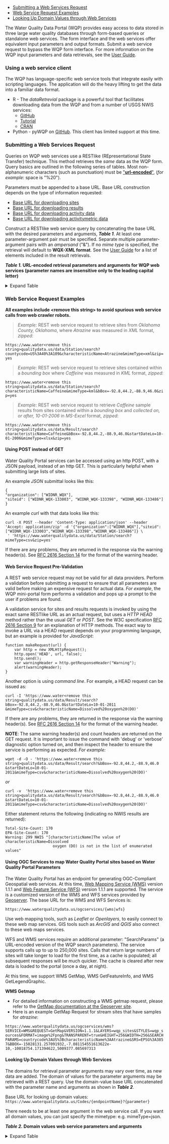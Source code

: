 * [Submitting a Web Services Request](/server/wqp/markdownTextFiles/webservices_documentation.md#submitting-a-web-services-request)
* [Web Service Request Examples](/server/wqp/markdownTextFiles/webservices_documentation.md#web-service-request-examples)
* [Looking Up Domain Values through Web Services](/server/wqp/markdownTextFiles/webservices_documentation.md#looking-up-domain-values-through-web-services)

The Water Quality Data Portal (WQP) provides easy access to data stored in three large water quality databases through form-based queries or standalone web services. The form interface and the web services offer equivalent input parameters and output formats. Submit a web service request to bypass the WQP form interface. For more information on the WQP input parameters and data retrievals, see the [User Guide](http://www.waterqualitydata.us/portal_userguide.jsp).  

### **Using a web service client**

The WQP has language-specific web service tools that integrate easily with scripting languages. The application will do the heavy lifting to get the data into a familiar data format.

* R - The *dataRetrevial* package is a powerful tool that facilitates downloading data from the WQP and from a number of USGS NWIS services: 
    * [GitHub](https://github.com/USGS-R/dataRetrieval)
    * [Tutorial](https://owi.usgs.gov/R/dataRetrieval.html)
    * [CRAN](https://cran.r-project.org/web/packages/dataRetrieval/index.html)
* Python - pyWQP on [GitHub](https://github.com/USGS-CIDA/pyWQP). This client has limited support at this time.

### **Submitting a Web Services Request**

Queries on WQP web services use a RESTlike (REpresentational State Transfer) technique. This method retrieves the *same* data as the WQP form. Query basics are outlined in the following series of tables. Most non-alphanumeric characters (such as punctuation) must be ["**url-encoded**"](https://www.tutorialspoint.com/html/html_url_encoding.htm), (*for example*: space is "%20").

Parameters must be appended to a base URL. Base URL construction depends on the type of information requested:

* [Base URL for downloading sites](https://www.waterqualitydata.us/data/Station/search?)
* [Base URL for downloading results](https://www.waterqualitydata.us/data/Result/search?)
* [Base URL for downloading activity data](https://www.waterqualitydata.us/data/Activity/search?)
* [Base URL for downloading activitymetric data](https://www.waterqualitydata.us/data/ActivityMetric/search?)

Construct a RESTlike web service query by concatenating the base URL with the desired parameters and arguments, ***Table 1***.  At least one parameter-argument pair must be specified. Separate multiple parameter-argument pairs with an *ampersand* ("&"). If no *mime type* is specified, the retrieval will default to **WQX-XML format**. See the [User Guide](http://www.waterqualitydata.us/portal_userguide.jsp) for a list of elements included in the result retrievals.

***Table 1.* URL-encoded retrieval parameters and arguments for WQP web services (parameter names are insensitive only to the leading capital letter)**
<details>
  <summary>Expand Table</summary>

|    REST parameter   |                                                                                                                                                                                                                    Argument                                                                                                                                                                                                                    |                                                                                                                                                                                                                      Discussion                                                                                                                                                                                                                     |
|:-------------------:|:----------------------------------------------------------------------------------------------------------------------------------------------------------------------------------------------------------------------------------------------------------------------------------------------------------------------------------------------------------------------------------------------------------------------------------------------:|:---------------------------------------------------------------------------------------------------------------------------------------------------------------------------------------------------------------------------------------------------------------------------------------------------------------------------------------------------------------------------------------------------------------------------------------------------:|
| bBox                | *Western-most longitude, Southern-most latitude, Eastern-most longitude, and Northern-most longitudeseparated by commas, expressed in decimal degrees, WGS84, and longitudes west of Greenwich are negative. (Example: bBox=-92.8,44.2,-88.9,46.0)*                                                                                                                                                                                              | These four arguments are used together to form a quadrant of the Earth's surface for locating data-collection stations. Many stations outside the continental US do not have latitude and longitude referenced to WGS84 and therefore cannot be found using these parameters. Other stations are not associated with latitude and longitude due to Homeland Security concerns.                                                                      |   |
| lat                 | *Latitude for radial search, expressed in decimal degrees, WGS84*                                                                                                                                                                                                                                                                                                                                                                                 | These three arguments are used together to form a circle on the Earth's surface for locating data-collection stations. Many stations outside the continental US do not have latitude and longitude referenced to WGS84 and therefore cannot be found using these parameters.                                                                                                                                                                        |   |
| long                | *Longitude for radial search, expressed in decimal degrees, WGS84*                                                                                                                                                                                                                                                                                                                                                                               |                                                                                                                                                                                                                                                                                                                                                                                                                                                     |   |
| within              | *Distance for radial search, expressed in decimal miles*                                                                                                                                                                                                                                                                                                                                                                                         |                                                                                                                                                                                                                                                                                                                                                                                                                                                     |   |
| countrycode         | *Two-character Federal Information Processing Standard (FIPS) country code ([allowable values](https://www.waterqualitydata.us/portal_userguide/#WQPUserGuide-Domain_Value)).*                                                                                                                                                                                                                                                                                                                            | FIPS country codes were established by the [National Institute of Standards, publication 10-4](https://nvlpubs.nist.gov/nistpubs/Legacy/FIPS/fipspub10-4.pdf).                                                                                                                                                                                                                                                                                                                                                        |   |
| statecode           | *Two-character Federal Information Processing Standard (FIPS) country code, followed by a URL-encoded colon ("%3A"), followed by a two-digit FIPS state code. ([allowable values](https://www.waterqualitydata.us/portal_userguide/#WQPUserGuide-Domain_Value)).*                                                                                                                                                                                                                                           | FIPS state codes were established by the [National Institute of Standards, publication 5-2](https://nvlpubs.nist.gov/nistpubs/Legacy/FIPS/fipspub5-2.pdf).                                                                                                                                                                                                                                                                                                                                                          |   |
| countycode          | *Two-character Federal Information Processing Standard (FIPS) country code, followed by a URL-encoded colon ("%3A"), followed by a two-digit FIPS state code, followed by a URL-encoded colon ("%3A"), followed by a three-digit FIPS county code. ([allowable values](https://www.waterqualitydata.us/portal_userguide/#WQPUserGuide-Domain_Value)).*                                                                                                                                                     | FIPS county codes were established by the [National Institute of Standards, publication 6-4](https://nvlpubs.nist.gov/nistpubs/Legacy/FIPS/fipspub6-4.pdf).                                                                                                                                                                                                                                                                                                                                                         |   |
| siteType            | *One or more case-sensitive site types, separated by semicolons ([allowable values](https://www.waterqualitydata.us/portal_userguide/#WQPUserGuide-Domain_Value)).*                                                                                                                                                                                                                                                                                                                                  | Restrict retrieval to stations with specified site type (location in the hydrologic cycle). The MonitoringLocationTypeName for individual records may provide more detailed information about the type of individual stations.                                                                                                                                                                                                                      |   |
| organization        | *For USGS organization IDs, append an upper-case postal-service state abbreviation to "USGS-" to identify the USGS office managing the data collection station records. However, a few US states are serviced by one USGS office ([allowable values](https://www.waterqualitydata.us/portal_userguide/#WQPUserGuide-Domain_Value)).* (**USGS-MA** = Massachusetts and Rhode Island, **USGS-MD** = Maryland, Delaware, and the District of Columbia, **USGS-PR** = Caribbean Islands, **USGS-HI** = Pacific Islands). | USGS offices sometimes provide data for stations outside the political boundaries associated with the office's organization code. Use the statecode or countycode arguments to search for stations located within those political boundaries.                                                                                                                                                                                                       |   |
| siteid              | *Concatenate an agency code, a hyphen ("-"), and a site-identification number.*                                                                                                                                                                                                                                                                                                                                                                  | Each data collection station is assigned a unique site-identification number. Other agencies often use different site identification numbers for the same stations.                                                                                                                                                                                                                                                                                 |   |
| huc                 | *One or more eight-digit hydrologic units, delimited by semicolons.*                                                                                                                                                                                                                                                                                                                                                                             | Hydrologic unit codes identify surface watersheds. The [lists and maps of hydrologic units](http://water.usgs.gov/GIS/huc.html) are available from USGS.                                                                                                                                                                                                                                                                                                                                  |   |
| sampleMedia         | *One or more case-sensitive sample media, separated by semicolons ([allowable values](https://www.waterqualitydata.us/portal_userguide/#WQPUserGuide-Domain_Value)).*                                                                                                                                                                                                                                                                                                                              | Sample media are broad general classes, and may be subdivided in the retrieved data. Examine the data elements ActivityMediaName, ActivityMediaSubdivisionName, and ResultSampleFractionText for more detailed information.                                                                                                                                                                                                                         |   |
| characteristicType  | *One or more case-sensitive characteristic types (groupings) separated by semicolons ([allowable values](https://www.waterqualitydata.us/portal_userguide/#WQPUserGuide-Domain_Value)).*                                                                                                                                                                                                                                                                                                   | These groups will be expanded as part of the ongoing collaboration between USGS and USEPA.                                                                                                                                                                                                                                                                                                                                                          |   |
| characteristicName  | *One or more case-sensitive characteristic names, separated by semicolons ([allowable values](https://www.waterqualitydata.us/portal_userguide/#WQPUserGuide-Domain_Value)).*                                                                                                                                                                                                                                                                                                              | Characteristic names identify different types of environmental measurements. The names are derived from the USEPA [Substance Registry System](http://iaspub.epa.gov/sor_internet/registry/substreg/home/overview/home.do) (SRS). USGS uses parameter codes for the same purpose and has [associated most parameters](http://www.waterqualitydata.us/public_srsnames.jsp) to SRS names.                                                                                                                                                                                                  |   |
| pCode               | *One or more five-digit USGS parameter codes, separated by semicolons.*                                                                                                                                                                                                                                                                                                                                                                          |                                                                                                                                                                                                                                                                                                                                                                                                                                                     |   |
| activityId          | *One or more case-sensitive activity IDs, separated by semicolons.*                                                                                                                                                                                                                                                                                                                                                                              | Designator that uniquely identifies an activity within an organization.                                                                                                                                                                                                                                                                                                                                                                             |   |
| startDateLo         | *Date of earliest desired data-collection activity, expressed as MM-DD-YYYY*                                                                                                                                                                                                                                                                                                                                                                     | These two parameters, used together or individually, restrict the retrieval to data-collection activities within a range of dates.                                                                                                                                                                                                                                                                                                                  |   |
| startDateHi         | *Date of last desired data-collection activity, expressed as MM-DD-YYYY*                                                                                                                                                                                                                                                                                                                                                                         |                                                                                                                                                                                                                                                                                                                                                                                                                                                     |   |
| mimeType            | *xml*                                                                                                                                                                                                                                                                                                                                                                                                                                            | Output format is XML compatible with WQX-Outbound schema. This is the default format, and if a mimeType is not specified, the data will be in XML format.                                                                                                                                                                                                                                                                                            |   |
|                     | *xlsx*                                                                                                                                                                                                                                                                                                                                                                                                                                           | Output format is xlsx compatible with MS-Excel 2007 and greater.                                                                                                                                                                                                                                                                                                                                                                                     |   |
|                     | *csv*                                                                                                                                                                                                                                                                                                                                                                                                                                            | Output format is comma-separated columns.                                                                                                                                                                                                                                                                                                                                                                                                            |   |
|                     | *tsv\|tab*                                                                                                                                                                                                                                                                                                                                                                                                                                       | Output format is tab-separated columns.                                                                                                                                                                                                                                                                                                                                                                                                              |   |
|                     | *geojson*                                                                                                                                                                                                                                                                                                                                                                                                                                        | Output format is GeoJSON (JavaScript Object Notation).                                                                                                                                                                                                                                                                                                                                                                                                                           |   |
|                     | *kml*                                                                                                                                                                                                                                                                                                                                                                                                                                            | Output format is KML compatible with Google Earth. This option is not available for the results service.                                                                                                                                                                                                                                                                                                                                            |   |
|                     | *kmz*                                                                                                                                                                                                                                                                                                                                                                                                                                            | Output format is kmz, a compressed form of kml compatible with Google Earth. This option is not available for the results service.                                                                                                                                                                                                                                                                                                                  |   |
| Zip                 | *yes*                                                                                                                                                                                                                                                                                                                                                                                                                                            | Include the parameter to stream compressed data. Compression often greatly increases throughput, thus expediting the request. Kml files will be returned in the kml-specific zip format, .kmz.                                                                                                                                                                                                                                                      |   |
| providers           | *EPA\|NWIS\|STEWARDS ([allowable values](https://www.waterqualitydata.us/portal_userguide/#WQPUserGuide-Domain_Value)).*                                                                                                                                                                                                                                                                                                                                                                           | By default, requests are submitted to all the data providers. However, a particular provider may be specified using this parameter.                                                                                                                                                                                                                                                                                                                 |   |
| sorted              | *yes\|no*                                                                                                                                                                                                                                                                                                                                                                                                                                        | By default, tabular data are sorted by organization, monitoringLocationID, and (for results) activityID. However, sorting increases response time significantly, sometimes by orders of magnitude. If you are doing your own sorting after download, set sorted=no. For large downloads (over 5 million rows) sorting is disabled by default to ensure reasonable response times. XML requests are always sorted to accommodate the WQX data schema. |   |
| dataProfile         | *biological*                                                                                                                                                                                                                                                                                                                                                                                                                                     | Only affects results endpoint at this time. The biological dataProfile returns an extended set of columns that further describe biological data.                                                                                                                                                                                                                                                                                                     |   |
| **DEPRECATED COMMANDS** |                                                                                                                                                                                                                                                                                                                                                                                                                                                |                                                                                                                                                                                                                                                                                                                                                                                                                                                     |   |
| command.avoid       | *EPA\|NWIS*                                                                                                                                                                                                                                                                                                                                                                                                                                   | Deprecated! By default, requests are submitted to all the data providers. This deprecated command is replaced by "providers". To support legacy applications, command.avoid=NWIS maps to providers=EPA, and command.avoid=EPA maps to providers=NWIS.                                                                                                                                                                                          |   |
| mimeType            | *xls*                                                                                                                                                                                                                                                                                                                                                                                                                                            | Deprecated in favor of xlsx. The xls format had a limit of 63,000 rows, not practical for most wqp downloads.                                                                                                                                                                                                                                                                                                                                       |   |

</details>

### **Web Service Request Examples**

**All examples include \<remove this string> to avoid spurious web service calls from web crawler robots.**

>*Example:* REST web service request to retrieve sites from *Oklahoma County, Oklahoma*, where *Atrazine* was measured in *XML* format, *zipped*:

`https://www.water<remove this string>qualitydata.us/data/Station/search?countycode=US%3A40%3A109&characteristicName=Atrazine&mimeType=xml&zip=yes`

>*Example:* REST web service request to retrieve sites contained within a *bounding box* where *Caffeine* was measured in *KML* format, *zipped*:

`https://www.water<remove this string>qualitydata.us/data/Station/search?characteristicName=Caffeine&mimeType=kml&bBox=-92.8,44.2,-88.9,46.0&zip=yes` 

>*Example:* REST web service request to retrieve *Caffeine* sample results from sites contained within a *bounding box* and *collected on, or after, 10-01-2006* in *MS-Excel* format, *zipped*:

`https://www.water<remove this string>qualitydata.us/data/Result/search?characteristicName=Caffeine&bBox=-92.8,44.2,-88.9,46.0&startDateLo=10-01-2006&mimeType=xlsx&zip=yes` 

#### **Using POST instead of GET**

Water Quality Portal services can be accessed using an http POST, with a JSON payload, instead of an http GET. This is particularly helpful when submitting large lists of sites.

An example *JSON* submittal looks like this:

```
{
"organization": ["WIDNR_WQX"],
"siteid": ["WIDNR_WQX-133003", "WIDNR_WQX-133398", "WIDNR_WQX-133486"]
}
```

An example *curl* with that data looks like this:

```
curl -X POST --header 'Content-Type: application/json' --header 'Accept: application/zip' -d '{"organization":["WIDNR_WQX"],"siteid":["WIDNR_WQX-133003","WIDNR_WQX-133398","WIDNR_WQX-133486"]} \ 
 ' 'https://www.waterqualitydata.us/data/Station/search?mimeType=csv&zip=yes'
 ```

If there are any problems, they are returned in the response via the warning header(s). See [RFC 2616 Section 14](http://www.w3.org/Protocols/rfc2616/rfc2616-sec14.html#sec14.46) for the format of the warning header. 

#### **Web Service Request Pre-Validation**

A REST web service request may not be valid for all data providers. Perform a validation before submitting a request to ensure that all parameters are valid before making an expensive request for actual data. *For example*, the WQP mini-portal form performs a validation and pops up a prompt to the user if problems are found.

A validation service for sites and results requests is invoked by using the exact same RESTlike URL as an actual request, but uses a *HTTP HEAD* method rather than the usual *GET* or *POST*. See the W3C specification [RFC 2616 Section 9](http://www.w3.org/Protocols/rfc2616/rfc2616-sec9.html) for an explanation of HTTP methods. The exact way to invoke a URL via a HEAD request depends on your programming language, but an example is provided for *JavaScript*:

```
function makeRequest(url) {
  	var http = new XMLHttpRequest();
  	http.open('HEAD', url, false);
  	http.send();
  	var warningHeader = http.getResponseHeader("Warning");
  	alert(warningHeader);
}
```

Another option is using *command line*. For example, a HEAD request can be issued as:

```
curl -I 'https://www.water<remove this string>qualitydata.us/data/Result/search?bBox=-92.8,44.2,-88.9,46.0&startDateLo=10-01-2011 &mimeType=csv&characteristicName=Dissolved%20oxygen%20(DO)' 
```

If there are any problems, they are returned in the response via the warning header(s). See [RFC 2616 Section 14](http://www.w3.org/Protocols/rfc2616/rfc2616-sec14.html#sec14.46) for the format of the warning header. 

**NOTE**: The same warning header(s) and count headers are returned on the GET request. It is important to issue the command with 'debug' or 'verbose' diagnostic option turned on, and then inspect the header to ensure the service is performing as expected. *For example:*

```
wget -d -O - 'https://www.water<remove this string>qualitydata.us/data/Result/search?&bBox=-92.8,44.2,-88.9,46.0 &startDateLo=10-01-2011&mimeType=csv&characteristicName=Dissolved%20oxygen%20(DO)'
```

*or*

```
curl -v  'https://www.water<remove this string>qualitydata.us/data/Result/search?&bBox=-92.8,44.2,-88.9,46.0 &startDateLo=10-01-2011&mimeType=csv&characteristicName=Dissolved%20oxygen%20(DO)'
```

Either statement returns the following (indicating no NWIS results are returned):

```
Total-Site-Count: 170
EPA-Site-Count: 170
Warning: 299 NWIS "[characteristicName]The value of characteristicName=Dissolved 
                     oxygen (DO) is not in the list of enumerated values"
```

#### **Using OGC Services to map Water Quality Portal sites based on Water Quality Portal Parameters**

The Water Quality Portal has an endpoint for generating OGC-Compliant Geospatial web services. At this time, [Web Mapping Service (WMS)](http://docs.geoserver.org/stable/en/user/services/wms/reference.html) version 1.1.1 and [Web Feature Service (WFS)](http://docs.geoserver.org/stable/en/user/services/wfs/reference.html) version 1.1.1 are supported. The service is a customized version of the WMS and WFS services provided by [Geoserver](http://www.geoserver.org/). The base URL for the WMS and WFS Services is: 

`https://www.waterqualitydata.us/ogcservices/{wms|wfs}`

Use web mapping tools, such as *Leaflet* or *Openlayers*, to easily connect to these web map services. GIS tools such as *ArcGIS* and *QGIS* also connect to these web maps services.

WFS and WMS services require an additional parameter: "SearchParams" (a URL-encoded version of the WQP search parameters). The service supports calls up to up to 250,000 sites. Calls that return large numbers of sites will take longer to load for the first time, as a cache is populated; all subsequent responses will be much quicker. The cache is cleared after new data is loaded to the portal (once a day, at night).

At this time, we support WMS GetMap, WMS GetFeatureInfo, and WMS GetLegendGraphic.

**WMS Getmap** 
* For detailed information on constructing a WMS getmap request, please refer to the [GetMap documentation at the Geoserver site](http://docs.geoserver.org/stable/en/user/services/wms/reference.html#getmap).  
* Here is an example GetMap Request for stream sites that have samples for *atrazine*:

`https://www.waterqualitydata.us/ogcservices/wms?SERVICE=WMS&REQUEST=GetMap&VERSION=1.1.1&LAYERS=wqp_sites&STYLES=wqp_sources&FORMAT=image%2Fpng&TRANSPARENT=true&HEIGHT=256&WIDTH=256&SEARCHPARAMS=countrycode%3AUS%3BcharacteristicName%3AAtrazine&SRS=EPSG%3A3857&BBOX=-15028131.257091932,-7.081154551613622e-10,-10018754.171394622,5009377.085697313`

#### **Looking Up Domain Values through Web Services**

The domains for retrieval parameter arguments may vary over time, as new data are added. The domain of values for the parameter arguments may be retrieved with a REST query. Use the domain-value base URL concatenated with the parameter name and arguments as shown in ***Table 2***.

Base URL for looking up domain values: `https://www.waterqualitydata.us/Codes/{endpointName}?{parameter}`

There needs to be at least one argument in the web service call. If you want all domain values, you can just specify the mimetype: e.g. mimeType=json.

***Table 2.* Domain values web service parameters and arguments**
<details>
  <summary>Expand Table</summary>

|                                 {endpointName}                                | REST parameter |                    Argument                   |                                                                       Discussion                                                                       |                                               Example                                               |
|:-----------------------------------------------------------------------------:|:--------------:|:---------------------------------------------:|:------------------------------------------------------------------------------------------------------------------------------------------------------:|:---------------------------------------------------------------------------------------------------:|
| Common parameters for all domain values web services                          | mimeType       | xml\|json                                     | returns either XML or json. Default is xml                                                                                                             | [https://waterqualitydata.us/Codes/characteristicname?text=ph&pagesize=20&pagenumber=1&mimeType=json](https://waterqualitydata.us/Codes/characteristicname?text=ph&pagesize=20&pagenumber=1&mimeType=json) |   |
|                                                                               | pagenumber     | page number (1,2 etc)                         | allows for results to be paginated (especially useful for endpoints with many valid responses, allows for infinite scrolling). Use along with pagesize |                                                                                                     |   |
|                                                                               | pagesize       | e.g. 20                                       | number of results to return per page                                                                                                                   |                                                                                                     |   |
|                                                                               | text           | e.g. ph                                       | text to match to endpoint results. This is straight string matching. When the text parameter is used, the results are returned sorted by length        |                                                                                                     |   |
| **Endpoints with unique query parameters in addition to common query parameters** |                |                                               |                                                                                                                                                        |                                                                                                     |   |
| countrycode                                                                   |                |                                               | FIPS country codes                                                                                                                                     |                                                                                                     |   |
| statecode                                                                     | countrycode    | A FIPS country code (e.g. US)                 | FIPS state codes. A FIPS country code argument is appended so that the URL ends as /statecode?countrycode=US                                           | [https://www.waterqualitydata.us/Codes/statecode?countrycode=US](https://www.waterqualitydata.us/Codes/statecode?countrycode=US)                                      |   |
| countycode                                                                    | statecode      | A FIPS statecode (e.g. statecode=US:01;US:04) | FIPS county codes. A FIPS statecode argument is appended so that the URL ends as /countycode?statecode=US:01;US:04                                     | [https://www.waterqualitydata.us/Codes/countycode?statecode=US:01;US:04](https://www.waterqualitydata.us/Codes/countycode?statecode=US:01;US:04)                              |   |
| Sitetype                                                                      |                |                                               | Available site types                                                                                                                                   | [https://www.waterqualitydata.us/Codes/Sitetype?mimeType=json](https://www.waterqualitydata.us/Codes/Sitetype?mimeType=json)                                        |   |
| Organization                                                                  |                |                                               | Available organization IDs                                                                                                                             | [https://www.waterqualitydata.us/Codes/Organization?mimeType=xml](https://www.waterqualitydata.us/Codes/Organization?mimeType=xml)                                     |   |
| Samplemedia                                                                   |                |                                               | Sample media                                                                                                                                           | [https://www.waterqualitydata.us/Codes/Samplemedia?mimeType=xml](https://www.waterqualitydata.us/Codes/Samplemedia?mimeType=xml)                                      |   |
| Characteristictype                                                            |                |                                               | Characteristic types (groups)                                                                                                                          | [https://www.waterqualitydata.us/Codes/Characteristictype?mimeType=xml](https://www.waterqualitydata.us/Codes/Characteristictype?mimeType=xml)                               |   |
| Characteristicname                                                            |                |                                               | Characteristic names. A good choice for using paginated results so that hundreds of results are not returned                                          | [https://www.waterqualitydata.us/Codes/Characteristicname?mimeType=xml](https://www.waterqualitydata.us/Codes/Characteristicname?mimeType=xml)                               |   |
| providers                                                                     |                |                                               | The names of the Data Sources for the Water Quality Portal                                                                                             | [https://www.waterqualitydata.us/Codes/providers?mimeType=xml](https://www.waterqualitydata.us/Codes/providers?mimeType=xml)                                        |   |

</details>